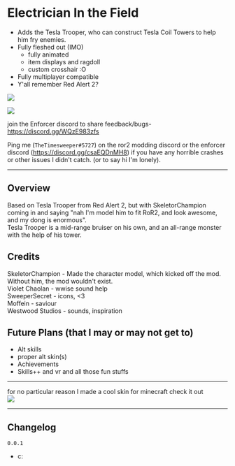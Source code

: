 # Electrician In the Field
- Adds the Tesla Trooper, who can construct Tesla Coil Towers to help him fry enemies.
- Fully fleshed out (IMO)
  - fully animated
  - item displays and ragdoll
  - custom crosshair :O
- Fully multiplayer compatible
- Y'all remember Red Alert 2?

[![](https://raw.githubusercontent.com/TheTimeSweeper/the/master/Release/readme/CSS.png)]()

[![](https://raw.githubusercontent.com/TheTimeSweeper/the/master/theUnityProject/Assets/_Kniggas/TeslaTrooper/TeslaBundle/Icons/texIconTeslaTrooper.png)]()

join the Enforcer discord to share feedback/bugs- https://discord.gg/WQzE983zfs

Ping me (`TheTimesweeper#5727`) on the ror2 modding discord or the enforcer discord (https://discord.gg/csaEQDnMH8) if you have any horrible crashes or other issues I didn't catch. (or to say hi I'm lonely).
___
## Overview
Based on Tesla Trooper from Red Alert 2, but with SkeletorChampion coming in and saying "nah I'm model him to fit RoR2, and look awesome, and my dong is enormous".  
Tesla Trooper is a mid-range bruiser on his own, and an all-range monster with the help of his tower.  

## Credits
SkeletorChampion - Made the character model, which kicked off the mod. Without him, the mod wouldn't exist.  
Violet Chaolan - wwise sound help  
SweeperSecret - icons,  <3  
Moffein - saviour  
Westwood Studios - sounds, inspiration  

## Future Plans (that I may or may not get to)
- Alt skills
- proper alt skin(s)
- Achievements
- Skills++ and vr and all those fun stuffs

___
for no particular reason I made a cool skin for minecraft check it out   
[![](https://raw.githubusercontent.com/TheTimeSweeper/the/master/theUnityProject/Assets/_Kniggas/TeslaTrooper/TeslaBundle/textures/MC/MCSkin.png)]()
___
## Changelog

`0.0.1`
- c: